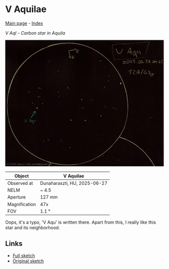 # V Aquilae

[Main page](../index.md) - [Index](../pages/obj_index.md)

_V Aql_ - _Carbon star in Aquila_  

![V Aquilae](../img/v-aql-20250628.jpg)

Object | V Aquilae
-|-
Observed at | Dunaharaszti, HU, 2025-06-27
NELM | ~ 4.5
Aperture | 127 mm
Magnification | 47x
FOV | 1.1 °

Oops, it's a typo, 'V Aqu' is written there. Apart from this,
I really like this star and its neighborhood.

## Links

- [Full sketch](../img/v-aql-wz-cas-20250628.jpg)
- [Original sketch](../scan/20250628_2.jpg)
